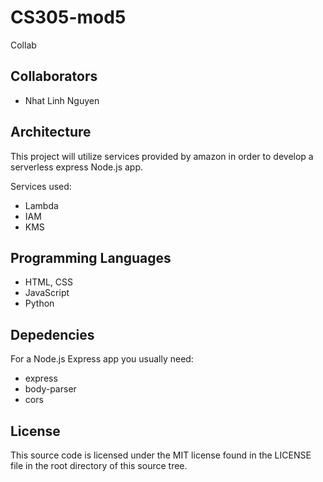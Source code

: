 # CS305-mod5
Collab

## Collaborators
- Nhat Linh Nguyen

## Architecture
This project will utilize services provided by amazon in order to develop a serverless express Node.js app.

Services used:
- Lambda
- IAM
- KMS

## Programming Languages
- HTML, CSS
- JavaScript
- Python

## Depedencies
For a Node.js Express app you usually need:
- express
- body-parser
- cors

## License
This source code is licensed under the MIT license found in the
LICENSE file in the root directory of this source tree.
